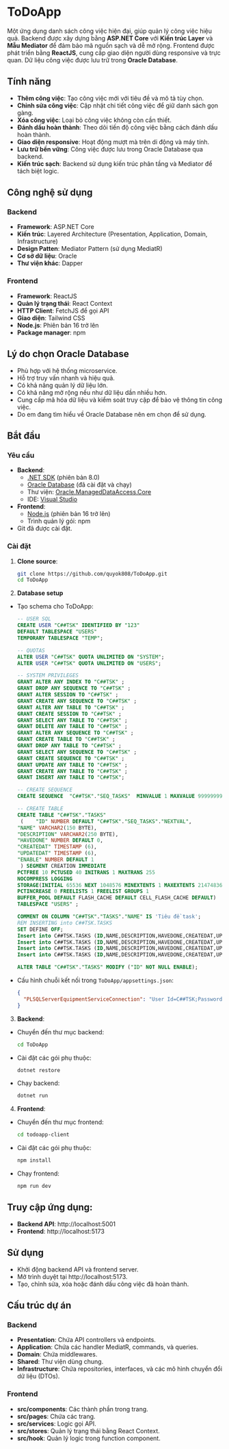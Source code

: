 # ToDoApp

Một ứng dụng danh sách công việc hiện đại, giúp quản lý công việc hiệu quả. Backend được xây dựng bằng **ASP.NET Core** với **Kiến trúc Layer** và **Mẫu Mediator** để đảm bảo mã nguồn sạch và dễ mở rộng. Frontend được phát triển bằng **ReactJS**, cung cấp giao diện người dùng responsive và trực quan. Dữ liệu công việc được lưu trữ trong **Oracle Database**.

## Tính năng

- **Thêm công việc**: Tạo công việc mới với tiêu đề và mô tả tùy chọn.
- **Chỉnh sửa công việc**: Cập nhật chi tiết công việc để giữ danh sách gọn gàng.
- **Xóa công việc**: Loại bỏ công việc không còn cần thiết.
- **Đánh dấu hoàn thành**: Theo dõi tiến độ công việc bằng cách đánh dấu hoàn thành.
- **Giao diện responsive**: Hoạt động mượt mà trên di động và máy tính.
- **Lưu trữ bền vững**: Công việc được lưu trong Oracle Database qua backend.
- **Kiến trúc sạch**: Backend sử dụng kiến trúc phân tầng và Mediator để tách biệt logic.

## Công nghệ sử dụng

### Backend

- **Framework**: ASP.NET Core
- **Kiến trúc**: Layered Architecture (Presentation, Application, Domain, Infrastructure)
- **Design Patten**: Mediator Pattern (sử dụng MediatR)
- **Cơ sở dữ liệu**: Oracle
- **Thư viện khác**: Dapper

### Frontend

- **Framework**: ReactJS
- **Quản lý trạng thái**: React Context
- **HTTP Client**: FetchJS để gọi API
- **Giao diện**: Tailwind CSS
- **Node.js**: Phiên bản 16 trở lên
- **Package manager**: npm

## Lý do chọn Oracle Database

- Phù hợp với hệ thống microservice.
- Hỗ trợ truy vấn nhanh và hiệu quả.
- Có khả năng quản lý dữ liệu lớn.
- Có khả năng mở rộng nếu như dữ liệu dần nhiều hơn.
- Cung cấp mã hóa dữ liệu và kiểm soát truy cập để bảo vệ thông tin công việc.
- Do em đang tìm hiểu về Oracle Database nên em chọn để sử dụng.

## Bắt đầu

### Yêu cầu

- **Backend**:
  - [.NET SDK](https://dotnet.microsoft.com/download) (phiên bản 8.0)
  - [Oracle Database](https://www.oracle.com/database/) (đã cài đặt và chạy)
  - Thư viện: [Oracle.ManagedDataAccess.Core](https://www.nuget.org/packages/Oracle.ManagedDataAccess.Core)
  - IDE: [Visual Studio](https://visualstudio.microsoft.com/)
- **Frontend**:
  - [Node.js](https://nodejs.org) (phiên bản 16 trở lên)
  - Trình quản lý gói: npm
- Git đã được cài đặt.

### Cài đặt

1. **Clone source**:
   ```bash
   git clone https://github.com/quyok808/ToDoApp.git
   cd ToDoApp
   ```
2. **Database setup**

- Tạo schema cho ToDoApp:

  ```sql
  -- USER SQL
  CREATE USER "C##TSK" IDENTIFIED BY "123"
  DEFAULT TABLESPACE "USERS"
  TEMPORARY TABLESPACE "TEMP";

  -- QUOTAS
  ALTER USER "C##TSK" QUOTA UNLIMITED ON "SYSTEM";
  ALTER USER "C##TSK" QUOTA UNLIMITED ON "USERS";

  -- SYSTEM PRIVILEGES
  GRANT ALTER ANY INDEX TO "C##TSK" ;
  GRANT DROP ANY SEQUENCE TO "C##TSK" ;
  GRANT ALTER SESSION TO "C##TSK" ;
  GRANT CREATE ANY SEQUENCE TO "C##TSK" ;
  GRANT ALTER ANY TABLE TO "C##TSK" ;
  GRANT CREATE SESSION TO "C##TSK" ;
  GRANT SELECT ANY TABLE TO "C##TSK" ;
  GRANT DELETE ANY TABLE TO "C##TSK" ;
  GRANT ALTER ANY SEQUENCE TO "C##TSK" ;
  GRANT CREATE TABLE TO "C##TSK" ;
  GRANT DROP ANY TABLE TO "C##TSK" ;
  GRANT SELECT ANY SEQUENCE TO "C##TSK" ;
  GRANT CREATE SEQUENCE TO "C##TSK" ;
  GRANT UPDATE ANY TABLE TO "C##TSK" ;
  GRANT CREATE ANY TABLE TO "C##TSK" ;
  GRANT INSERT ANY TABLE TO "C##TSK";

  -- CREATE SEQUENCE
  CREATE SEQUENCE  "C##TSK"."SEQ_TASKS"  MINVALUE 1 MAXVALUE 99999999 INCREMENT BY 1 START WITH 21 CACHE 20 NOORDER  NOCYCLE  NOKEEP  NOSCALE  GLOBAL ;

  -- CREATE TABLE
  CREATE TABLE "C##TSK"."TASKS"
   (	"ID" NUMBER DEFAULT "C##TSK"."SEQ_TASKS"."NEXTVAL",
  "NAME" VARCHAR2(150 BYTE),
  "DESCRIPTION" VARCHAR2(250 BYTE),
  "HAVEDONE" NUMBER DEFAULT 0,
  "CREATEDAT" TIMESTAMP (6),
  "UPDATEDAT" TIMESTAMP (6),
  "ENABLE" NUMBER DEFAULT 1
   ) SEGMENT CREATION IMMEDIATE
  PCTFREE 10 PCTUSED 40 INITRANS 1 MAXTRANS 255
  NOCOMPRESS LOGGING
  STORAGE(INITIAL 65536 NEXT 1048576 MINEXTENTS 1 MAXEXTENTS 2147483645
  PCTINCREASE 0 FREELISTS 1 FREELIST GROUPS 1
  BUFFER_POOL DEFAULT FLASH_CACHE DEFAULT CELL_FLASH_CACHE DEFAULT)
  TABLESPACE "USERS" ;

  COMMENT ON COLUMN "C##TSK"."TASKS"."NAME" IS 'Tiêu đề task';
  REM INSERTING into C##TSK.TASKS
  SET DEFINE OFF;
  Insert into C##TSK.TASKS (ID,NAME,DESCRIPTION,HAVEDONE,CREATEDAT,UPDATEDAT,ENABLE) values (16,'abc','123',0,to_timestamp('08-JUL-25 04.26.20.925000000 PM','DD-MON-RR HH.MI.SSXFF AM'),to_timestamp('08-JUL-25 05.02.40.907000000 PM','DD-MON-RR HH.MI.SSXFF AM'),1);
  Insert into C##TSK.TASKS (ID,NAME,DESCRIPTION,HAVEDONE,CREATEDAT,UPDATEDAT,ENABLE) values (19,'asdasd','asdasd',0,to_timestamp('08-JUL-25 04.52.44.559000000 PM','DD-MON-RR HH.MI.SSXFF AM'),to_timestamp('08-JUL-25 04.53.36.876000000 PM','DD-MON-RR HH.MI.SSXFF AM'),0);
  Insert into C##TSK.TASKS (ID,NAME,DESCRIPTION,HAVEDONE,CREATEDAT,UPDATEDAT,ENABLE) values (17,'asdasdasd','asdasdasd',1,to_timestamp('08-JUL-25 04.27.31.278000000 PM','DD-MON-RR HH.MI.SSXFF AM'),to_timestamp('08-JUL-25 05.03.40.443000000 PM','DD-MON-RR HH.MI.SSXFF AM'),1);
  Insert into C##TSK.TASKS (ID,NAME,DESCRIPTION,HAVEDONE,CREATEDAT,UPDATEDAT,ENABLE) values (18,'asdasdasdasdasd','asdadasdadsadsadsasdasd',0,to_timestamp('08-JUL-25 04.27.36.138000000 PM','DD-MON-RR HH.MI.SSXFF AM'),to_timestamp('08-JUL-25 04.52.37.956000000 PM','DD-MON-RR HH.MI.SSXFF AM'),1);

  ALTER TABLE "C##TSK"."TASKS" MODIFY ("ID" NOT NULL ENABLE);
  ```

- Cấu hình chuỗi kết nối trong `ToDoApp/appsettings.json`:

  ```json
  {
    "PLSQLServerEquipmentServiceConnection": "User Id=C##TSK;Password=123;Data Source=(DESCRIPTION=(ADDRESS=(PROTOCOL=TCP)(HOST=localhost)(PORT=1521))(CONNECT_DATA=(SERVICE_NAME=orcl)));Validate Connection=true;Pooling=true;Incr Pool Size=30;Min Pool Size=10;Max Pool Size=250;Connection Timeout=60"
  }
  ```

3. **Backend**:

- Chuyển đến thư mục backend:
  ```bash
  cd ToDoApp
  ```
- Cài đặt các gói phụ thuộc:
  ```bash
  dotnet restore
  ```
- Chạy backend:
  ```bash
  dotnet run
  ```

4. **Frontend**:

- Chuyển đến thư mục frontend:
  ```bash
  cd todoapp-client
  ```
- Cài đặt các gói phụ thuộc:
  ```bash
  npm install
  ```
- Chạy frontend:
  ```bash
  npm run dev
  ```

## Truy cập ứng dụng:

- **Backend API**: http://localhost:5001
- **Frontend**: http://localhost:5173

## Sử dụng

- Khởi động backend API và frontend server.
- Mở trình duyệt tại http://localhost:5173.
- Tạo, chỉnh sửa, xóa hoặc đánh dấu công việc đã hoàn thành.

## Cấu trúc dự án

### Backend

- **Presentation**: Chứa API controllers và endpoints.
- **Application**: Chứa các handler MediatR, commands, và queries.
- **Domain**: Chứa middlewares.
- **Shared**: Thư viện dùng chung.
- **Infrastructure**: Chứa repositories, interfaces, và các mô hình chuyển đổi dữ liệu (DTOs).

### Frontend

- **src/components**: Các thành phần trong trang.
- **src/pages**: Chứa các trang.
- **src/services**: Logic gọi API.
- **src/stores**: Quản lý trạng thái bằng React Context.
- **src/hook**: Quản lý logic trong function component.
